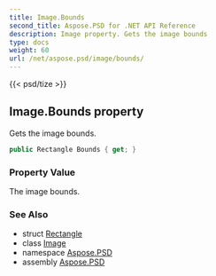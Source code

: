 ```yaml
---
title: Image.Bounds
second_title: Aspose.PSD for .NET API Reference
description: Image property. Gets the image bounds
type: docs
weight: 60
url: /net/aspose.psd/image/bounds/
---
```

{{< psd/tize >}}
## Image.Bounds property

Gets the image bounds.

```csharp
public Rectangle Bounds { get; }
```

### Property Value

The image bounds.

### See Also

* struct [Rectangle](../../rectangle/)
* class [Image](../)
* namespace [Aspose.PSD](../../image/)
* assembly [Aspose.PSD](../../../)


